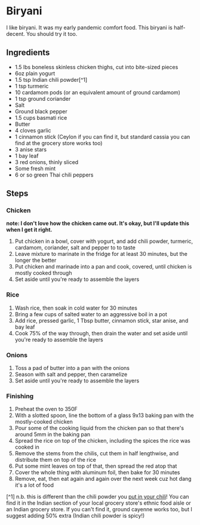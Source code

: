 # Biryani

I like biryani. It was my early pandemic comfort food. This biryani is half-decent. You should try it too.

## Ingredients

* 1.5 lbs boneless skinless chicken thighs, cut into bite-sized pieces
* 6oz plain yogurt
* 1.5 tsp Indian chili powder[^1]
* 1 tsp turmeric
* 10 cardamom pods (or an equivalent amount of ground cardamom)
* 1 tsp ground coriander
* Salt
* Ground black pepper
* 1.5 cups basmati rice
* Butter
* 4 cloves garlic
* 1 cinnamon stick (Ceylon if you can find it, but standard cassia you can find at the grocery store works too)
* 3 anise stars
* 1 bay leaf
* 3 red onions, thinly sliced
* Some fresh mint
* 6 or so green Thai chili peppers

## Steps

### Chicken

__note: I don't love how the chicken came out. It's okay, but I'll update this when I get it right.__

1. Put chicken in a bowl, cover with yogurt, and add chili powder, turmeric, cardamom, coriander, salt and pepper to to taste
1. Leave mixture to marinate in the fridge for at least 30 minutes, but the longer the better
1. Put chicken and marinade into a pan and cook, covered, until chicken is mostly cooked through
1. Set aside until you're ready to assemble the layers

### Rice

1. Wash rice, then soak in cold water for 30 minutes
1. Bring a few cups of salted water to an aggressive boil in a pot
1. Add rice, pressed garlic, 1 Tbsp butter, cinnamon stick, star anise, and bay leaf
1. Cook 75% of the way through, then drain the water and set aside until you're ready to assemble the layers

### Onions

1. Toss a pad of butter into a pan with the onions
1. Season with salt and pepper, then caramelize
1. Set aside until you're ready to assemble the layers

### Finishing

1. Preheat the oven to 350F
1. With a slotted spoon, line the bottom of a glass 9x13 baking pan with the mostly-cooked chicken
1. Pour some of the cooking liquid from the chicken pan so that there's around 5mm in the baking pan
1. Spread the rice on top of the chicken, including the spices the rice was cooked in
1. Remove the stems from the chilis, cut them in half lengthwise, and distribute them on top of the rice
1. Put some mint leaves on top of that, then spread the red atop that
1. Cover the whole thing with aluminum foil, then bake for 30 minutes
1. Remove, eat, then eat again and again over the next week cuz hot dang it's a lot of food

[^1] n.b. this is different than the chili powder you [put in your chili](https://github.com/karmeleon/recipes/blob/master/food/chili.md)! You can find it in the Indian section of your local grocery store's ethnic food aisle or an Indian grocery store. If you can't find it, ground cayenne works too, but I suggest adding 50% extra (Indian chili powder is spicy!)
